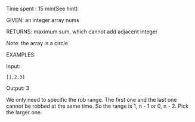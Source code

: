 Time spent : 15 min(See hint)

GIVEN: an integer array nums

RETURNS: maximum sum, which cannot add adjacent integer

Note: the array is a circle

EXAMPLES:

Input: 

```
[1,2,3]
```

Output: 3



We only need to specific the rob range. The first one and the last one cannot be robbed at the same time. So the range is 1, n - 1 or 0, n - 2. Pick the larger one.